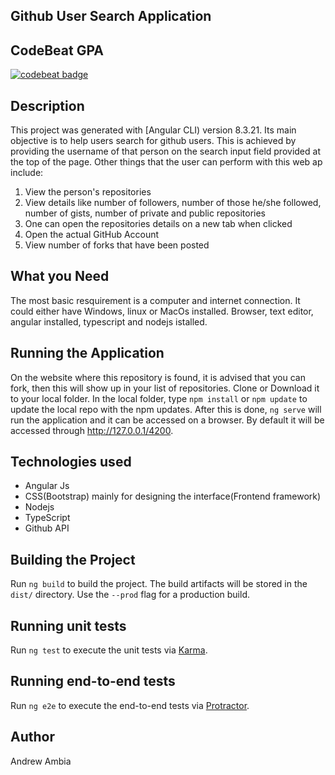 ## Github User Search Application

## CodeBeat GPA
[![codebeat badge](https://codebeat.co/badges/4b3261bf-32fe-4033-aaa1-37ced6a285c1)](https://codebeat.co/projects/github-com-andrew-1000-github-search-master)

## Description

This project was generated with [Angular CLI) version 8.3.21. Its main objective is to help users search for github users. This is achieved by providing the username of that person on the search  input field provided at the top of the page. Other things that the user can perform with this web ap include:
1. View the person's repositories
2. View details like number of followers, number of those he/she followed, number of gists, number of private and public repositories
3. One can open the repositories details on a new tab when clicked
4. Open the actual GitHub Account
5. View number of forks that have been posted

## What you Need

The most basic resquirement is a computer and internet connection. It could either have Windows, linux or MacOs installed. Browser, text editor, angular installed, typescript and nodejs istalled.


## Running the Application

On the website where this repository is found, it is advised that you can fork, then this will show up in your list of repositories. Clone or Download it to your local folder. In the local folder, type `npm install` or `npm update` to update the local repo with the npm updates. After this is done, `ng serve` will run the application and it can be accessed on a browser. By default it will be accessed through http://127.0.0.1/4200.


## Technologies used

* Angular Js
* CSS(Bootstrap) mainly for designing the interface(Frontend framework)
* Nodejs
* TypeScript
* Github API


## Building the Project
Run `ng build` to build the project. The build artifacts will be stored in the `dist/` directory. Use the `--prod` flag for a production build.

## Running unit tests

Run `ng test` to execute the unit tests via [Karma](https://karma-runner.github.io).

## Running end-to-end tests

Run `ng e2e` to execute the end-to-end tests via [Protractor](http://www.protractortest.org/).

## Author

Andrew Ambia
